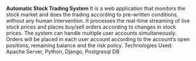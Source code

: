**Automatic Stock Trading System**
It is a web application that monitors the stock market and does the trading according to pre-written conditions, without any human intervention.
It processes the real-time streaming of live stock prices and places buy/sell orders according to changes in stock prices.
The system can handle multiple user accounts simultaneously. Orders will be placed in each user account according to the account’s open positions, remaining balance and the risk policy.
Technologies Used: Apache Server, Python, Django, Postgresql DB
